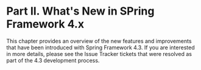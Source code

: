 # Part II. What's New in SPring Framework 4.x

This chapter provides an overview of the new features and improvements that have been introduced with Spring Framework 4.3. If you are interested in more details, please see the Issue Tracker tickets that were resolved as part of the 4.3 development process.